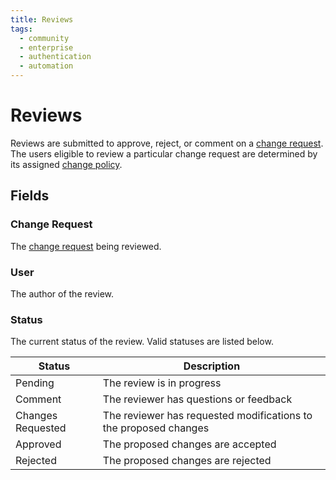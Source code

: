 ```yaml
---
title: Reviews
tags:
  - community
  - enterprise
  - authentication
  - automation
---
```


# Reviews

Reviews are submitted to approve, reject, or comment on a [change request](./changerequest.md). The users eligible to review a particular change request are determined by its assigned [change policy](./policy.md).

## Fields

### Change Request

The [change request](./changerequest.md) being reviewed.

### User

The author of the review.

### Status

The current status of the review. Valid statuses are listed below.

| Status            | Description                                                      |
|-------------------|------------------------------------------------------------------|
| Pending           | The review is in progress                                        |
| Comment           | The reviewer has questions or feedback                           |
| Changes Requested | The reviewer has requested modifications to the proposed changes |
| Approved          | The proposed changes are accepted                                |
| Rejected          | The proposed changes are rejected                                |
